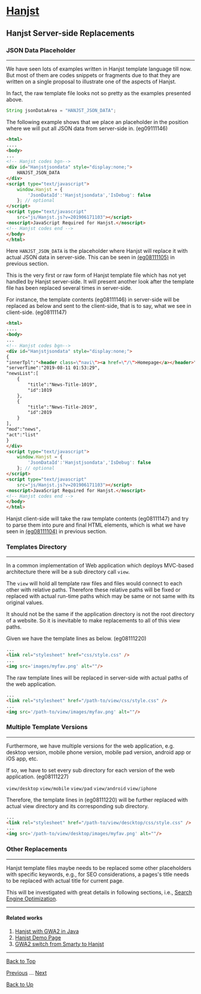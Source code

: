# [Hanjst](/hanjst/index)
## Hanjst Server-side Replacements
### JSON Data Placeholder
---
We have seen lots of examples written in Hanjst template language till now. But most of them are codes snippets or fragments due to that they are written on a single proposal to illustrate one of the aspects of Hanjst.

In fact, the raw template file looks not so pretty as the examples presented above.

```java
String jsonDataArea = "HANJST_JSON_DATA";
```

The following example shows that we place an placeholder in the position where we will put all JSON data from server-side in. (eg09111146)

```html
<html>
....
<body>
...
<!-- Hanjst codes bgn-->
<div id="Hanjstjsondata" style="display:none;">
	HANJST_JSON_DATA
</div>
<script type="text/javascript">
    window.Hanjst = {
	    'JsonDataId':'Hanjstjsondata','IsDebug': false
    }; // optional
</script>
<script type="text/javascript" 
	src="js/Hanjst.js?v=201906171103"></script>
<noscript>JavaScript Required for Hanjst.</noscript>
<!-- Hanjst codes end -->
</body>
</html>
```

Here `HANJST_JSON_DATA` is the placeholder where Hanjst will replace it with actual JSON data in server-side. This can be seen in [(eg08111105)](./hanjst-class) in previous section.

This is the very first or raw form of Hanjst template file which has not yet handled by Hanjst server-side. It will present another look after the template file has been replaced several times in server-side.

For instance, the template contents (eg08111146) in server-side will be replaced as below and sent to the client-side, that is to say, what we see in client-side. (eg08111147)

```html
<html>
....
<body>
...
<!-- Hanjst codes bgn-->
<div id="Hanjstjsondata" style="display:none;">
{
"innerTpl":"<header class=\"navi\"><a href=\"/\">Homepage</a></header>",
"serverTime":"2019-08-11 01:53:29",
"newsList":[
	{
		"title":"News-Title-1019",
		"id":1019
	},
	{
		"title":"News-Title-2019",
		"id":2019
	}
],
"mod":"news",
"act":"list"
}
</div>
<script type="text/javascript">
    window.Hanjst = {
	    'JsonDataId':'Hanjstjsondata','IsDebug': false
    }; // optional
</script>
<script type="text/javascript" 
	src="js/Hanjst.js?v=201906171103"></script>
<noscript>JavaScript Required for Hanjst.</noscript>
<!-- Hanjst codes end -->
</body>
</html>
```

Hanjst client-side will take the raw template contents (eg08111147) and try to parse them into pure and final HTML elements, which is what we have seen in [(eg08111104)](./hanjst-class) in previous section.
  

### Templates Directory
---
In a common implementation of Web application which deploys MVC-based architecture there will be a sub directory call `view`.

The `view` will hold all template raw files and files would connect to each other with relative paths. Therefore these relative paths will be fixed or replaced with actual run-time paths which may be same or not same with its original values.

It should not be the same if the application directory is not the root directory of a website. So it is inevitable to make replacements to all of this view paths.

Given we have the template lines as below. (eg08111220)

```html
...
<link rel="stylesheet" href="css/style.css" />
...
<img src='images/myfav.png' alt=""/>

```

The raw template lines will be replaced in server-side with actual paths of the web application.

```html
...
<link rel="stylesheet" href="/path-to/view/css/style.css" />
...
<img src='/path-to/view/images/myfav.png' alt=""/>

```

### Multiple Template Versions
---
Furthermore, we have multiple versions for the web application, e.g. desktop version, mobile phone version, mobile pad version, android app or iOS app, etc.

If so, we have to set every sub directory for each version of the web application. (eg08111227)

`view/desktop`
`view/mobile`
`view/pad`
`view/android`
`view/iphone`

Therefore, the template lines in (eg08111220) will be further replaced with actual view directory and its corresponding sub directory.

```html
...
<link rel="stylesheet" href="/path-to/view/descktop/css/style.css" />
...
<img src='/path-to/view/desktop/images/myfav.png' alt=""/>

```

### Other Replacements
---
Hanjst template files maybe needs to be replaced some other placeholders with specific keywords, e.g., for SEO considerations, a pages's title needs to be replaced with actual title for current page.

This will be investigated with great details in following sections, i.e., [Search Engine Optimization](./hanjst/hanjst-seo).

---

#### Related works

1. [Hanjst with GWA2 in Java](https://github.com/wadelau/GWA2/tree/master/java)
2. [Hanjst Demo Page](https://ufqi.com/dev/hanjst/)
3. [GWA2 switch from Smarty to Hanjst](https://ufqi.com/blog/gwa2-8-years-with-smarty-to-hanjst/)

---

[Back to Top](/hanjst/hanjst-function-replacement)

[Previous](./hanjst-class) ... [Next](./)

[Back to Up](/hanjst/index)

<!--stackedit_data:
eyJoaXN0b3J5IjpbLTE0NTA0MTA0LDc1MTQ3MjIxOCw0NjA1OD
IwNjMsMTU2NjgxMDcxNywtODI2NjE3MDc0XX0=
-->